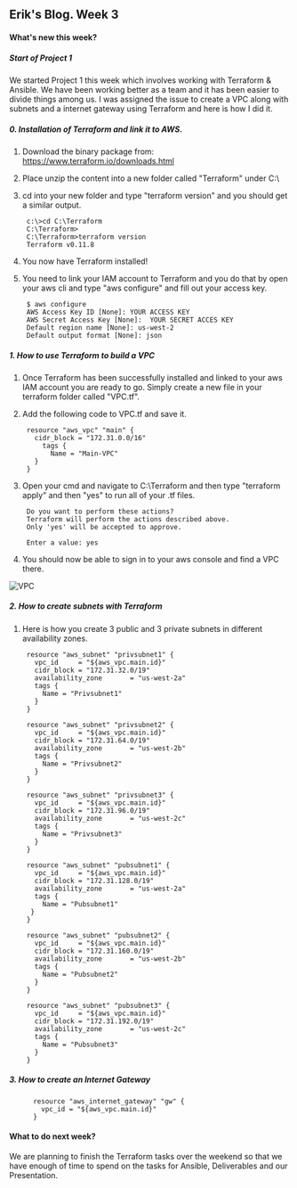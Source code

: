 ## Erik's Blog. Week 3
#### What's new this week?

##### Start of Project 1
We started Project 1 this week which involves working with Terraform & Ansible. We have been working better as a team and it has been easier to divide things among us. I was assigned the issue to create a VPC along with subnets and a internet gateway using Terraform and here is how I did it.

##### 0. Installation of Terraform and link it to AWS.
  1. Download the binary package from:
     https://www.terraform.io/downloads.html
  2. Place unzip the content into a new folder called "Terraform" under C:\
  3. cd into your new folder and type "terraform version" and you should get a similar output.

          c:\>cd C:\Terraform
          C:\Terraform>
          C:\Terraform>terraform version
          Terraform v0.11.8

  4. You now have Terraform installed!
  5. You need to link your IAM account to Terraform and you do that by open your aws cli and type "aws configure" and fill out your access key.

          $ aws configure
          AWS Access Key ID [None]: YOUR ACCESS KEY
          AWS Secret Access Key [None]:  YOUR SECRET ACCES KEY
          Default region name [None]: us-west-2
          Default output format [None]: json

##### 1. How to use Terraform to build a VPC
  1. Once Terraform has been successfully installed and linked to your aws IAM account you are ready to go. Simply create a new file in your terraform folder called "VPC.tf".
  2. Add the following code to VPC.tf and save it.

          resource "aws_vpc" "main" {
          	cidr_block = "172.31.0.0/16"
          	  tags {
          		Name = "Main-VPC"
          	}
          }

  3. Open your cmd and navigate to C:\Terraform and then type "terraform apply" and then "yes" to run all of your .tf files.

          Do you want to perform these actions?
          Terraform will perform the actions described above.
          Only 'yes' will be accepted to approve.

          Enter a value: yes
  4. You should now be able to sign in to your aws console and find a VPC there.

   ![VPC](/img/erikVPC.png)

##### 2. How to create subnets with Terraform
   1. Here is how you create 3 public and 3 private subnets in different availability zones.

           resource "aws_subnet" "privsubnet1" {
             vpc_id     = "${aws_vpc.main.id}"
             cidr_block = "172.31.32.0/19"
             availability_zone       = "us-west-2a"
             tags {
               Name = "Privsubnet1"
             }
           }

           resource "aws_subnet" "privsubnet2" {
             vpc_id     = "${aws_vpc.main.id}"
             cidr_block = "172.31.64.0/19"
             availability_zone       = "us-west-2b"
             tags {
               Name = "Privsubnet2"
             }
           }

           resource "aws_subnet" "privsubnet3" {
             vpc_id     = "${aws_vpc.main.id}"
             cidr_block = "172.31.96.0/19"
             availability_zone       = "us-west-2c"
             tags {
               Name = "Privsubnet3"
             }
           }

           resource "aws_subnet" "pubsubnet1" {
             vpc_id     = "${aws_vpc.main.id}"
             cidr_block = "172.31.128.0/19"
             availability_zone       = "us-west-2a"
             tags {
               Name = "Pubsubnet1"
            }
           }

           resource "aws_subnet" "pubsubnet2" {
             vpc_id     = "${aws_vpc.main.id}"
             cidr_block = "172.31.160.0/19"
             availability_zone       = "us-west-2b"
             tags {
               Name = "Pubsubnet2"
             }
           }

           resource "aws_subnet" "pubsubnet3" {
             vpc_id     = "${aws_vpc.main.id}"
             cidr_block = "172.31.192.0/19"
             availability_zone       = "us-west-2c"
             tags {
               Name = "Pubsubnet3"
             }
           }

##### 3. How to create an Internet Gateway

          resource "aws_internet_gateway" "gw" {
            vpc_id = "${aws_vpc.main.id}"
          }

#### What to do next week?
We are planning to finish the Terraform tasks over the weekend so that we have enough of time to spend on the tasks for Ansible, Deliverables and our Presentation.
